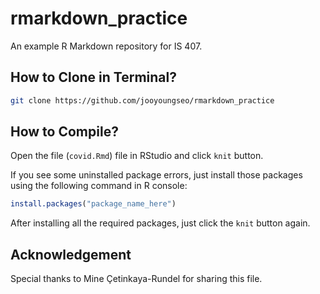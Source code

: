 # rmarkdown_practice

An example R Markdown repository for IS 407.

## How to Clone in Terminal?

``` bash
git clone https://github.com/jooyoungseo/rmarkdown_practice
```

## How to Compile?

Open the file (`covid.Rmd`) file in RStudio and click `knit` button.

If you see some uninstalled package errors, just install those packages using the following command in R console:

``` r
install.packages("package_name_here")
```

After installing all the required packages, just click the `knit` button again.

## Acknowledgement

Special thanks to Mine Çetinkaya-Rundel for sharing this file.
